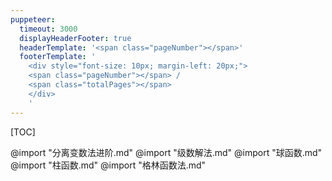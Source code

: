 ```yaml
---
puppeteer:
  timeout: 3000
  displayHeaderFooter: true
  headerTemplate: '<span class="pageNumber"></span>'
  footerTemplate: '
    <div style="font-size: 10px; margin-left: 20px;">
    <span class="pageNumber"></span> / 
    <span class="totalPages"></span>
    </div>
    '
---
```


[TOC]

<style>
img{
  width: 70%;
  padding-left: 15%;
}
img[alt = "三维坐标系下的分离变数法总结"]{
  width: 100%;
  padding-left: 0%;
}
</style>

@import "分离变数法进阶.md"
@import "级数解法.md"
@import "球函数.md"
@import "柱函数.md"
@import "格林函数法.md"
